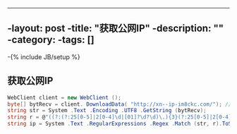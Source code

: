 ----
-layout: post
-title: "获取公网IP"
-description: ""
-category: 
-tags: []
----
-{% include JB/setup %}

获取公网IP
------

```c#
WebClient client = new WebClient ();
byte[] bytRecv = client. DownloadData( "http://xn--ip-im8ckc.com/"); //下载网页数据
string str = System .Text .Encoding .UTF8 .GetString (bytRecv);
string r = @"((?:(?:25[0-5]|2[0-4]\d|[01]?\d?\d)\.){3}(?:25[0-5]|2[0-4]\d|[01]?\d?\d))" ;
string ip = System .Text .RegularExpressions .Regex .Match (str, r).ToString(); //提取信息 
```
